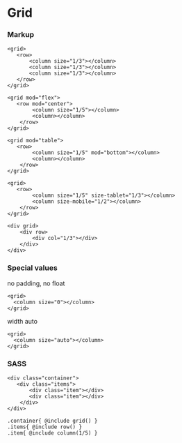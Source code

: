 # Grid

### Markup

~~~~
<grid>
   <row>
       <column size="1/3"></column>
       <column size="1/3"></column>
       <column size="1/3"></column>
   </row>
</grid>
~~~~
~~~~
<grid mod="flex">
   <row mod="center">
        <column size="1/5"></column>
        <column></column>
    </row>
</grid>
~~~~
~~~~
<grid mod="table">
   <row>
        <column size="1/5" mod="bottom"></column>
        <column></column>
    </row>
</grid>
~~~~
~~~~
<grid>
   <row>
        <column size="1/5" size-tablet="1/3"></column>
        <column size-mobile="1/2"></column>
    </row>
</grid>
~~~~
~~~~
<div grid>
    <div row>
        <div col="1/3"></div>
    </div>
</div>
~~~~

### Special values

no padding, no float
~~~~
<grid>
  <column size="0"></column>
</grid>
~~~~

width auto
~~~~
<grid>
  <column size="auto"></column>
</grid>
~~~~

### SASS
 
 ~~~~
 <div class="container">
    <div class="items">
        <div class="item"></div>
        <div class="item"></div>
     </div>
 </div>
 ~~~~
 
~~~
.container{ @include grid() }
.items{ @include row() }
.item{ @include column(1/5) }
~~~

